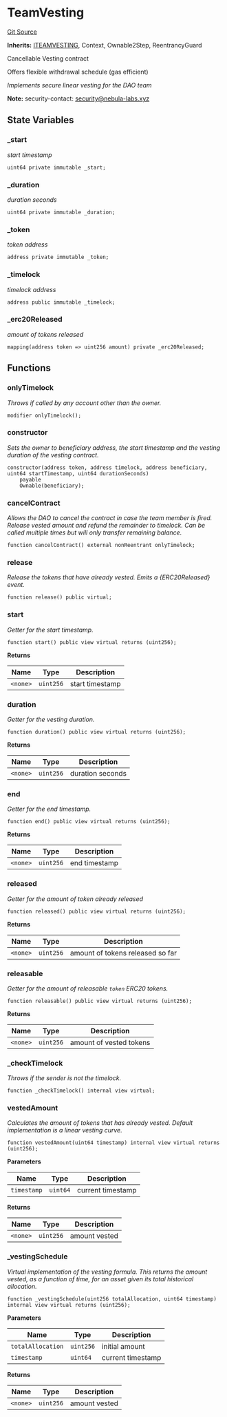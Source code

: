 # TeamVesting
[Git Source](https://github.com/nebula-labs-xyz/lendefi-dao/blob/07f5cb7369219dbffd648091ffbddb6d70a0157c/contracts/ecosystem/TeamVesting.sol)

**Inherits:**
[ITEAMVESTING](/contracts/interfaces/ITeamVesting.sol/interface.ITEAMVESTING.md), Context, Ownable2Step, ReentrancyGuard

Cancellable Vesting contract

Offers flexible withdrawal schedule (gas efficient)

*Implements secure linear vesting for the DAO team*

**Note:**
security-contact: security@nebula-labs.xyz


## State Variables
### _start
*start timestamp*


```solidity
uint64 private immutable _start;
```


### _duration
*duration seconds*


```solidity
uint64 private immutable _duration;
```


### _token
*token address*


```solidity
address private immutable _token;
```


### _timelock
*timelock address*


```solidity
address public immutable _timelock;
```


### _erc20Released
*amount of tokens released*


```solidity
mapping(address token => uint256 amount) private _erc20Released;
```


## Functions
### onlyTimelock

*Throws if called by any account other than the owner.*


```solidity
modifier onlyTimelock();
```

### constructor

*Sets the owner to beneficiary address, the start timestamp and the
vesting duration of the vesting contract.*


```solidity
constructor(address token, address timelock, address beneficiary, uint64 startTimestamp, uint64 durationSeconds)
    payable
    Ownable(beneficiary);
```

### cancelContract

*Allows the DAO to cancel the contract in case the team member is fired.
Release vested amount and refund the remainder to timelock.
Can be called multiple times but will only transfer remaining balance.*


```solidity
function cancelContract() external nonReentrant onlyTimelock;
```

### release

*Release the tokens that have already vested.
Emits a {ERC20Released} event.*


```solidity
function release() public virtual;
```

### start

*Getter for the start timestamp.*


```solidity
function start() public view virtual returns (uint256);
```
**Returns**

|Name|Type|Description|
|----|----|-----------|
|`<none>`|`uint256`|start timestamp|


### duration

*Getter for the vesting duration.*


```solidity
function duration() public view virtual returns (uint256);
```
**Returns**

|Name|Type|Description|
|----|----|-----------|
|`<none>`|`uint256`|duration seconds|


### end

*Getter for the end timestamp.*


```solidity
function end() public view virtual returns (uint256);
```
**Returns**

|Name|Type|Description|
|----|----|-----------|
|`<none>`|`uint256`|end timestamp|


### released

*Getter for the amount of token already released*


```solidity
function released() public view virtual returns (uint256);
```
**Returns**

|Name|Type|Description|
|----|----|-----------|
|`<none>`|`uint256`|amount of tokens released so far|


### releasable

*Getter for the amount of releasable `token` ERC20 tokens.*


```solidity
function releasable() public view virtual returns (uint256);
```
**Returns**

|Name|Type|Description|
|----|----|-----------|
|`<none>`|`uint256`|amount of vested tokens|


### _checkTimelock

*Throws if the sender is not the timelock.*


```solidity
function _checkTimelock() internal view virtual;
```

### vestedAmount

*Calculates the amount of tokens that has already vested. Default implementation is a linear vesting curve.*


```solidity
function vestedAmount(uint64 timestamp) internal view virtual returns (uint256);
```
**Parameters**

|Name|Type|Description|
|----|----|-----------|
|`timestamp`|`uint64`|current timestamp|

**Returns**

|Name|Type|Description|
|----|----|-----------|
|`<none>`|`uint256`|amount vested|


### _vestingSchedule

*Virtual implementation of the vesting formula. This returns the amount vested, as a function of time, for
an asset given its total historical allocation.*


```solidity
function _vestingSchedule(uint256 totalAllocation, uint64 timestamp) internal view virtual returns (uint256);
```
**Parameters**

|Name|Type|Description|
|----|----|-----------|
|`totalAllocation`|`uint256`|initial amount|
|`timestamp`|`uint64`|current timestamp|

**Returns**

|Name|Type|Description|
|----|----|-----------|
|`<none>`|`uint256`|amount vested|


